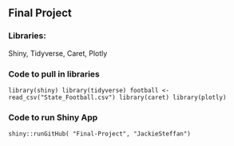 ## Final Project

### Libraries:  
Shiny, Tidyverse, Caret, Plotly

### Code to pull in libraries
  
`library(shiny)
library(tidyverse)
football <- read_csv("State_Football.csv")
library(caret)
library(plotly)`

### Code to run Shiny App
  
`shiny::runGitHub( "Final-Project", "JackieSteffan")`
